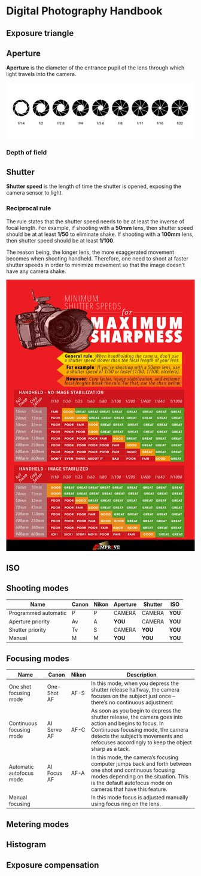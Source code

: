 # Digital Photography Handbook

Exposure triangle
-----------------

Aperture
--------

**Aperture** is the diameter of the entrance pupil of the lens through which light travels into the camera.

<p align="center">
	<img src="img/aperture.jpg" />
</p>

### Depth of field

Shutter
-------

**Shutter speed** is the length of time the shutter is opened, exposing the camera sensor to light.

### Reciprocal rule

The rule states that the shutter speed needs to be at least the inverse of focal length. For example, if shooting with a **50mm** lens, then shutter speed should be at at least **1/50** to eliminate shake. If shooting with a **100mm** lens, then shutter speed should be at least **1/100**.

The reason being, the longer lens, the more exaggerated movement becomes when shooting handheld. Therefore, one need to shoot at faster shutter speeds in order to minimize movement so that the image doesn’t have any camera shake.

<p align="center">
	<img src="img/minimum_shutter_speeds_for_maximum_sharpness.png" />
</p>

ISO
---

Shooting modes
--------------

| Name                 | Canon | Nikon | Aperture | Shutter | ISO     |
| -------------------- | ----- | ----- | -------- | ------- | ------- |
| Programmed automatic | P     | P     | CAMERA   | CAMERA  | **YOU** |
| Aperture priority    | Av    | A     | **YOU**  | CAMERA  | **YOU** |
| Shutter priority     | Tv    | S     | CAMERA   | **YOU** | **YOU** |
| Manual               | M     | M     | **YOU**  | **YOU** | **YOU** |

Focusing modes
----------------

| Name                     | Canon       | Nikon | Description                                                  |
| ------------------------ | ----------- | ----- | ------------------------------------------------------------ |
| One shot focusing mode   | One-Shot AF | AF-S  | In this mode, when you depress the shutter release halfway, the camera focuses on the subject just once – there’s no continuous adjustment |
| Continuous focusing mode | AI Servo AF | AF-C  | As soon as you begin to depress the shutter release, the camera goes into action and begins to focus. In Continuous focusing mode, the camera detects the subject’s movements and refocuses accordingly to keep the object sharp as a tack. |
| Automatic autofocus mode | AI Focus AF | AF-A  | In this mode, the camera’s focusing computer jumps back and forth between one shot and continuous focusing modes depending on the situation. This is the default autofocus mode on cameras that have this feature. |
| Manual focusing          |             |       | In this mode focus is adjusted manually using focus ring on the lens. |

Metering modes
--------------

Histogram
---------

Exposure compensation
---------------------